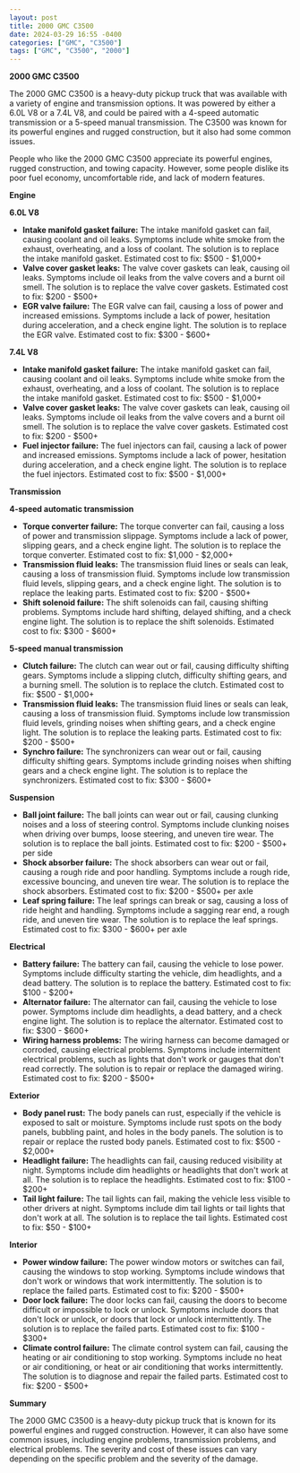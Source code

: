 ```yaml
---
layout: post
title: 2000 GMC C3500
date: 2024-03-29 16:55 -0400
categories: ["GMC", "C3500"]
tags: ["GMC", "C3500", "2000"]
---
```

**2000 GMC C3500**

The 2000 GMC C3500 is a heavy-duty pickup truck that was available with a variety of engine and transmission options. It was powered by either a 6.0L V8 or a 7.4L V8, and could be paired with a 4-speed automatic transmission or a 5-speed manual transmission. The C3500 was known for its powerful engines and rugged construction, but it also had some common issues.

People who like the 2000 GMC C3500 appreciate its powerful engines, rugged construction, and towing capacity. However, some people dislike its poor fuel economy, uncomfortable ride, and lack of modern features.

**Engine**

**6.0L V8**

* **Intake manifold gasket failure:** The intake manifold gasket can fail, causing coolant and oil leaks. Symptoms include white smoke from the exhaust, overheating, and a loss of coolant. The solution is to replace the intake manifold gasket. Estimated cost to fix: $500 - $1,000+
* **Valve cover gasket leaks:** The valve cover gaskets can leak, causing oil leaks. Symptoms include oil leaks from the valve covers and a burnt oil smell. The solution is to replace the valve cover gaskets. Estimated cost to fix: $200 - $500+
* **EGR valve failure:** The EGR valve can fail, causing a loss of power and increased emissions. Symptoms include a lack of power, hesitation during acceleration, and a check engine light. The solution is to replace the EGR valve. Estimated cost to fix: $300 - $600+

**7.4L V8**

* **Intake manifold gasket failure:** The intake manifold gasket can fail, causing coolant and oil leaks. Symptoms include white smoke from the exhaust, overheating, and a loss of coolant. The solution is to replace the intake manifold gasket. Estimated cost to fix: $500 - $1,000+
* **Valve cover gasket leaks:** The valve cover gaskets can leak, causing oil leaks. Symptoms include oil leaks from the valve covers and a burnt oil smell. The solution is to replace the valve cover gaskets. Estimated cost to fix: $200 - $500+
* **Fuel injector failure:** The fuel injectors can fail, causing a lack of power and increased emissions. Symptoms include a lack of power, hesitation during acceleration, and a check engine light. The solution is to replace the fuel injectors. Estimated cost to fix: $500 - $1,000+

**Transmission**

**4-speed automatic transmission**

* **Torque converter failure:** The torque converter can fail, causing a loss of power and transmission slippage. Symptoms include a lack of power, slipping gears, and a check engine light. The solution is to replace the torque converter. Estimated cost to fix: $1,000 - $2,000+
* **Transmission fluid leaks:** The transmission fluid lines or seals can leak, causing a loss of transmission fluid. Symptoms include low transmission fluid levels, slipping gears, and a check engine light. The solution is to replace the leaking parts. Estimated cost to fix: $200 - $500+
* **Shift solenoid failure:** The shift solenoids can fail, causing shifting problems. Symptoms include hard shifting, delayed shifting, and a check engine light. The solution is to replace the shift solenoids. Estimated cost to fix: $300 - $600+

**5-speed manual transmission**

* **Clutch failure:** The clutch can wear out or fail, causing difficulty shifting gears. Symptoms include a slipping clutch, difficulty shifting gears, and a burning smell. The solution is to replace the clutch. Estimated cost to fix: $500 - $1,000+
* **Transmission fluid leaks:** The transmission fluid lines or seals can leak, causing a loss of transmission fluid. Symptoms include low transmission fluid levels, grinding noises when shifting gears, and a check engine light. The solution is to replace the leaking parts. Estimated cost to fix: $200 - $500+
* **Synchro failure:** The synchronizers can wear out or fail, causing difficulty shifting gears. Symptoms include grinding noises when shifting gears and a check engine light. The solution is to replace the synchronizers. Estimated cost to fix: $300 - $600+

**Suspension**

* **Ball joint failure:** The ball joints can wear out or fail, causing clunking noises and a loss of steering control. Symptoms include clunking noises when driving over bumps, loose steering, and uneven tire wear. The solution is to replace the ball joints. Estimated cost to fix: $200 - $500+ per side
* **Shock absorber failure:** The shock absorbers can wear out or fail, causing a rough ride and poor handling. Symptoms include a rough ride, excessive bouncing, and uneven tire wear. The solution is to replace the shock absorbers. Estimated cost to fix: $200 - $500+ per axle
* **Leaf spring failure:** The leaf springs can break or sag, causing a loss of ride height and handling. Symptoms include a sagging rear end, a rough ride, and uneven tire wear. The solution is to replace the leaf springs. Estimated cost to fix: $300 - $600+ per axle

**Electrical**

* **Battery failure:** The battery can fail, causing the vehicle to lose power. Symptoms include difficulty starting the vehicle, dim headlights, and a dead battery. The solution is to replace the battery. Estimated cost to fix: $100 - $200+
* **Alternator failure:** The alternator can fail, causing the vehicle to lose power. Symptoms include dim headlights, a dead battery, and a check engine light. The solution is to replace the alternator. Estimated cost to fix: $300 - $600+
* **Wiring harness problems:** The wiring harness can become damaged or corroded, causing electrical problems. Symptoms include intermittent electrical problems, such as lights that don't work or gauges that don't read correctly. The solution is to repair or replace the damaged wiring. Estimated cost to fix: $200 - $500+

**Exterior**

* **Body panel rust:** The body panels can rust, especially if the vehicle is exposed to salt or moisture. Symptoms include rust spots on the body panels, bubbling paint, and holes in the body panels. The solution is to repair or replace the rusted body panels. Estimated cost to fix: $500 - $2,000+
* **Headlight failure:** The headlights can fail, causing reduced visibility at night. Symptoms include dim headlights or headlights that don't work at all. The solution is to replace the headlights. Estimated cost to fix: $100 - $200+
* **Tail light failure:** The tail lights can fail, making the vehicle less visible to other drivers at night. Symptoms include dim tail lights or tail lights that don't work at all. The solution is to replace the tail lights. Estimated cost to fix: $50 - $100+

**Interior**

* **Power window failure:** The power window motors or switches can fail, causing the windows to stop working. Symptoms include windows that don't work or windows that work intermittently. The solution is to replace the failed parts. Estimated cost to fix: $200 - $500+
* **Door lock failure:** The door locks can fail, causing the doors to become difficult or impossible to lock or unlock. Symptoms include doors that don't lock or unlock, or doors that lock or unlock intermittently. The solution is to replace the failed parts. Estimated cost to fix: $100 - $300+
* **Climate control failure:** The climate control system can fail, causing the heating or air conditioning to stop working. Symptoms include no heat or air conditioning, or heat or air conditioning that works intermittently. The solution is to diagnose and repair the failed parts. Estimated cost to fix: $200 - $500+

**Summary**

The 2000 GMC C3500 is a heavy-duty pickup truck that is known for its powerful engines and rugged construction. However, it can also have some common issues, including engine problems, transmission problems, and electrical problems. The severity and cost of these issues can vary depending on the specific problem and the severity of the damage.
